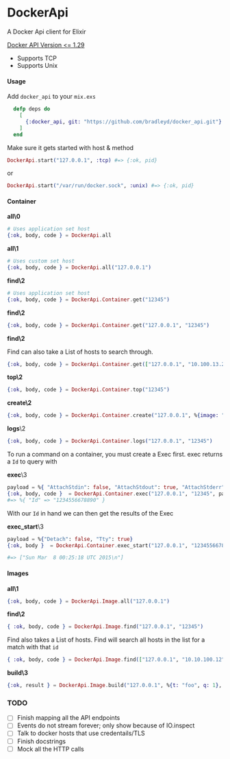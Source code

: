 DockerApi
=========

A Docker Api client for Elixir

[Docker API Version <= 1.29](https://docs.docker.com/engine/api/v1.29/)


* Supports TCP
* Supports Unix

#### Usage

Add `docker_api` to your `mix.exs`

```elixir
  defp deps do
    [
      {:docker_api, git: "https://github.com/bradleyd/docker_api.git"}
    ]   
  end
```

Make sure it gets started with host & method

```elixir
DockerApi.start("127.0.0.1", :tcp) #=> {:ok, pid}
```
or

```elixir
DockerApi.start("/var/run/docker.sock", :unix) #=> {:ok, pid}
```

#### Container

__all\0__

```elixir
# Uses application set host
{:ok, body, code } = DockerApi.all
```

__all\1__

```elixir
# Uses custom set host
{:ok, body, code } = DockerApi.all("127.0.0.1")
```

__find\2__

```elixir
# Uses application set host
{:ok, body, code } = DockerApi.Container.get("12345")
```

__find\2__

```elixir
{:ok, body, code } = DockerApi.Container.get("127.0.0.1", "12345")
```
__find\2__

Find can also take a List of hosts to search through.

```elixir
{:ok, body, code } = DockerApi.Container.get(["127.0.0.1", "10.100.13.21"], "12345")
```

__top\2__

 ```elixir
{:ok, body, code } = DockerApi.Container.top("12345")
```

__create\2__

 ```elixir
{:ok, body, code } = DockerApi.Container.create("127.0.0.1", %{image: "foo"})
```

__logs__\2

 ```elixir
{:ok, body, code } = DockerApi.Container.logs("127.0.0.1", "12345")
```

To run a command on a container, you must create a Exec first.
exec returns a `Id` to query with

__exec__\3

```elixir
payload = %{ "AttachStdin": false, "AttachStdout": true, "AttachStderr": true, "Tty": false, "Cmd": ["date"] }
{:ok, body, code }  = DockerApi.Container.exec("127.0.0.1", "12345", payload)
#=> %{ "Id" => "1234556678890" }
```

With our `Id` in hand we can then get the results of the Exec

__exec_start__\3

```elixir
payload = %{"Detach": false, "Tty": true}
{:ok, body }  = DockerApi.Container.exec_start("127.0.0.1", "1234556678890", payload)

#=> ["Sun Mar  8 00:25:18 UTC 2015\n"]
```

#### Images

__all\1__

```elixir
{:ok, body, code } = DockerApi.Image.all("127.0.0.1")
```

__find\2__

```elixir
{ :ok, body, code } = DockerApi.Image.find("127.0.0.1", "12345")
```

Find also takes a List of hosts. Find will search all hosts in the list for a match with that `id`

```elixir
{ :ok, body, code } = DockerApi.Image.find(["127.0.0.1", "10.10.100.12"], "12345")
```


__build\3__

```elixir
{:ok, result } = DockerApi.Image.build("127.0.0.1", %{t: "foo", q: 1}, "/tmp/docker_image.tar.gz")
```


### TODO

- [ ] Finish mapping all the API endpoints
- [ ] Events do not stream forever; only show because of IO.inspect
- [ ] Talk to docker hosts that use credentails/TLS
- [ ] Finish docstrings
- [ ] Mock all the HTTP calls
